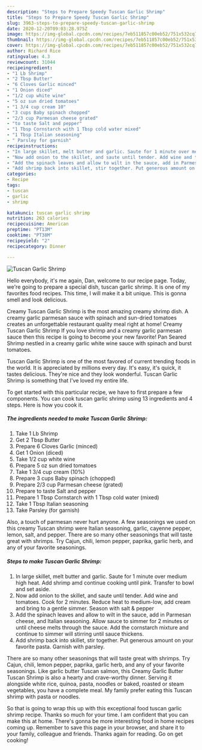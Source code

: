 ```yaml
---
description: "Steps to Prepare Speedy Tuscan Garlic Shrimp"
title: "Steps to Prepare Speedy Tuscan Garlic Shrimp"
slug: 3963-steps-to-prepare-speedy-tuscan-garlic-shrimp
date: 2020-12-20T09:03:28.975Z
image: https://img-global.cpcdn.com/recipes/7eb511857c00eb52/751x532cq70/tuscan-garlic-shrimp-recipe-main-photo.jpg
thumbnail: https://img-global.cpcdn.com/recipes/7eb511857c00eb52/751x532cq70/tuscan-garlic-shrimp-recipe-main-photo.jpg
cover: https://img-global.cpcdn.com/recipes/7eb511857c00eb52/751x532cq70/tuscan-garlic-shrimp-recipe-main-photo.jpg
author: Richard Rice
ratingvalue: 4.3
reviewcount: 31044
recipeingredient:
- "1 Lb Shrimp"
- "2 Tbsp Butter"
- "6 Cloves Garlic minced"
- "1 Onion diced"
- "1/2 cup white wine"
- "5 oz sun dried tomatoes"
- "1 3/4 cup cream 10"
- "3 cups Baby spinach chopped"
- "2/3 cup Parmesan cheese grated"
- "to taste Salt and pepper"
- "1 Tbsp Cornstarch with 1 Tbsp cold water mixed"
- "1 Tbsp Italian seasoning"
- " Parsley for garnish"
recipeinstructions:
- "In large skillet, melt butter and garlic. Saute for 1 minute over medium high heat. Add shrimp amd continue cooking until pink. Transfer to bowl and set aside."
- "Now add onion to the skillet, and saute until tender. Add wine and tomatoes. Cook for 2 minutes. Reduce heat to medium-low, add cream and bring to a gentle simmer. Season with salt &amp; pepper"
- "Add the spinach leaves and allow to wilt in the sauce, add in Parmesan cheese, and Italian seasoning. Allow sauce to simmer for 2 minutes or until cheese melts through the sauce. Add the cornstarch mixture and continue to simmer will stirring until sauce thickens."
- "Add shrimp back into skillet, stir together. Put generous amount on your favorite pasta. Garnish with parsley."
categories:
- Recipe
tags:
- tuscan
- garlic
- shrimp

katakunci: tuscan garlic shrimp 
nutrition: 263 calories
recipecuisine: American
preptime: "PT13M"
cooktime: "PT38M"
recipeyield: "2"
recipecategory: Dinner

---
```



![Tuscan Garlic Shrimp](https://img-global.cpcdn.com/recipes/7eb511857c00eb52/751x532cq70/tuscan-garlic-shrimp-recipe-main-photo.jpg)

Hello everybody, it's me again, Dan, welcome to our recipe page. Today, we're going to prepare a special dish, tuscan garlic shrimp. It is one of my favorites food recipes. This time, I will make it a bit unique. This is gonna smell and look delicious.

Creamy Tuscan Garlic Shrimp is the most amazing creamy shrimp dish. A creamy garlic parmesan sauce with spinach and sun-dried tomatoes creates an unforgettable restaurant quality meal right at home! Creamy Tuscan Garlic Shrimp If you love shrimp and a creamy garlic parmesan sauce then this recipe is going to become your new favorite! Pan Seared Shrimp nestled in a creamy garlic white wine sauce with spinach and burst tomatoes.

Tuscan Garlic Shrimp is one of the most favored of current trending foods in the world. It is appreciated by millions every day. It's easy, it's quick, it tastes delicious. They're nice and they look wonderful. Tuscan Garlic Shrimp is something that I've loved my entire life.


To get started with this particular recipe, we have to first prepare a few components. You can cook tuscan garlic shrimp using 13 ingredients and 4 steps. Here is how you cook it.

<!--inarticleads1-->

##### The ingredients needed to make Tuscan Garlic Shrimp:

1. Take 1 Lb Shrimp
1. Get 2 Tbsp Butter
1. Prepare 6 Cloves Garlic (minced)
1. Get 1 Onion (diced)
1. Take 1/2 cup white wine
1. Prepare 5 oz sun dried tomatoes
1. Take 1 3/4 cup cream (10%)
1. Prepare 3 cups Baby spinach (chopped)
1. Prepare 2/3 cup Parmesan cheese (grated)
1. Prepare to taste Salt and pepper
1. Prepare 1 Tbsp Cornstarch with 1 Tbsp cold water (mixed)
1. Take 1 Tbsp Italian seasoning
1. Take  Parsley (for garnish)


Also, a touch of parmesan never hurt anyone. A few seasonings we used on this creamy Tuscan shrimp were Italian seasoning, garlic, cayenne pepper, lemon, salt, and pepper. There are so many other seasonings that will taste great with shrimps. Try Cajun, chili, lemon pepper, paprika, garlic herb, and any of your favorite seasonings. 

<!--inarticleads2-->

##### Steps to make Tuscan Garlic Shrimp:

1. In large skillet, melt butter and garlic. Saute for 1 minute over medium high heat. Add shrimp amd continue cooking until pink. Transfer to bowl and set aside.
1. Now add onion to the skillet, and saute until tender. Add wine and tomatoes. Cook for 2 minutes. Reduce heat to medium-low, add cream and bring to a gentle simmer. Season with salt &amp; pepper
1. Add the spinach leaves and allow to wilt in the sauce, add in Parmesan cheese, and Italian seasoning. Allow sauce to simmer for 2 minutes or until cheese melts through the sauce. Add the cornstarch mixture and continue to simmer will stirring until sauce thickens.
1. Add shrimp back into skillet, stir together. Put generous amount on your favorite pasta. Garnish with parsley.


There are so many other seasonings that will taste great with shrimps. Try Cajun, chili, lemon pepper, paprika, garlic herb, and any of your favorite seasonings. Like garlic butter Tuscan salmon, this Creamy Garlic Butter Tuscan Shrimp is also a hearty and crave-worthy dinner. Serving it alongside white rice, quinoa, pasta, noodles or baked, roasted or steam vegetables, you have a complete meal. My family prefer eating this Tuscan shrimp with pasta or noodles. 

So that is going to wrap this up with this exceptional food tuscan garlic shrimp recipe. Thanks so much for your time. I am confident that you can make this at home. There's gonna be more interesting food in home recipes coming up. Remember to save this page in your browser, and share it to your family, colleague and friends. Thanks again for reading. Go on get cooking!
